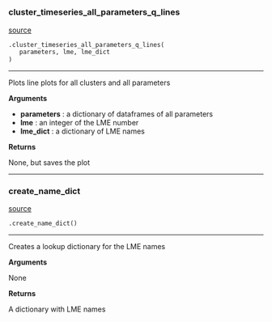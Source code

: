 #


### cluster_timeseries_all_parameters_q_lines
[source](https://github.com/allfed/Seaweed-Growth-Model/blob/master/src/plotting/plotter_lme.py/#L12)
```python
.cluster_timeseries_all_parameters_q_lines(
   parameters, lme, lme_dict
)
```

---
Plots line plots for all clusters and all parameters

**Arguments**

* **parameters**  : a dictionary of dataframes of all parameters
* **lme**  : an integer of the LME number
* **lme_dict**  : a dictionary of LME names


**Returns**

None, but saves the plot

----


### create_name_dict
[source](https://github.com/allfed/Seaweed-Growth-Model/blob/master/src/plotting/plotter_lme.py/#L53)
```python
.create_name_dict()
```

---
Creates a lookup dictionary for the LME names

**Arguments**

None

**Returns**

A dictionary with LME names
